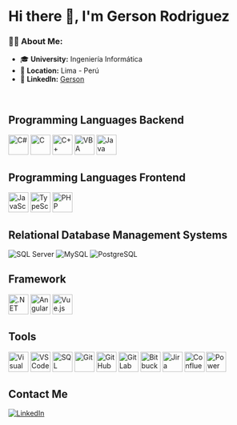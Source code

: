 # Hi there 👋, I'm Gerson Rodriguez

### 🧑‍💻 **About Me**: 
- 🎓 **University:** Ingeniería Informática
- 📍 **Location:** Lima - Perú
- 💼 **LinkedIn:** [Gerson](https://www.linkedin.com/in/gerson-rodriguez-rodriguez/)


<br/>

## **Programming Languages Backend**

<p align="left">
  <img src="https://cdn.jsdelivr.net/gh/devicons/devicon/icons/csharp/csharp-original.svg" width="40" height="40" title="C#"/>
  <img src="https://cdn.jsdelivr.net/gh/devicons/devicon/icons/c/c-original.svg" width="40" height="40" title="C"/>
  <img src="https://cdn.jsdelivr.net/gh/devicons/devicon/icons/cplusplus/cplusplus-original.svg" width="40" height="40" title="C++"/>
  <img src="https://serkonda7.gallerycdn.vsassets.io/extensions/serkonda7/vscode-vba/0.11.2/1732645302637/Microsoft.VisualStudio.Services.Icons.Default" width="40" height="40" title="VBA"/>
  <img src="https://cdn.jsdelivr.net/gh/devicons/devicon/icons/java/java-original.svg" width="40" height="40" title="Java"/>
</p>

## **Programming Languages Frontend**
<p align="left">
<img src="https://cdn.jsdelivr.net/gh/devicons/devicon/icons/javascript/javascript-original.svg" width="40" height="40" title="JavaScript"/>
<img src="https://cdn.jsdelivr.net/gh/devicons/devicon/icons/typescript/typescript-original.svg" width="40" height="40" title="TypeScript"/>
<img src="https://cdn.jsdelivr.net/gh/devicons/devicon/icons/php/php-original.svg" width="40" height="40" title="PHP"/>
</p>

## **Relational Database Management Systems**
<p align="left">
  <img src="https://img.shields.io/badge/SQL%20Server-CC2927?style=for-the-badge&logo=microsoft-sql-server&logoColor=white" title="SQL Server"/>
  <img src="https://img.shields.io/badge/MySQL-4479A1?style=for-the-badge&logo=mysql&logoColor=white" title="MySQL"/>
  <img src="https://img.shields.io/badge/PostgreSQL-316192?style=for-the-badge&logo=postgresql&logoColor=white" title="PostgreSQL"/>
</p>

## **Framework**
<p align="left">
<img src="https://upload.wikimedia.org/wikipedia/commons/7/7d/Microsoft_.NET_logo.svg" width="40" height="40" title=".NET"/>
<img src="https://cdn.jsdelivr.net/gh/devicons/devicon/icons/angularjs/angularjs-original.svg" width="40" height="40" title="Angular"/>
<img src="https://cdn.jsdelivr.net/gh/devicons/devicon/icons/vuejs/vuejs-original.svg" width="40" height="40" title="Vue.js"/>
<p>

## **Tools**
<p align="left">
<img src="https://cdn.jsdelivr.net/gh/devicons/devicon/icons/visualstudio/visualstudio-plain.svg" width="40" height="40" title="Visual Studio"/>
<img src="https://cdn.jsdelivr.net/gh/devicons/devicon/icons/vscode/vscode-original.svg" width="40" height="40" title="VS Code"/>
<img src="https://www.svgrepo.com/show/303229/microsoft-sql-server-logo.svg" width="40" height="40" title="SQL Server"/>
<img src="https://cdn.jsdelivr.net/gh/devicons/devicon/icons/git/git-original.svg" width="40" height="40" title="Git"/>
<img src="https://cdn.jsdelivr.net/gh/devicons/devicon/icons/github/github-original.svg" width="40" height="40" title="GitHub"/>
<img src="https://cdn.jsdelivr.net/gh/devicons/devicon/icons/gitlab/gitlab-original.svg" width="40" height="40" title="GitLab"/>
<img src="https://cdn.jsdelivr.net/gh/devicons/devicon/icons/bitbucket/bitbucket-original.svg" width="40" height="40" title="Bitbucket"/>
<img src="https://cdn.jsdelivr.net/gh/devicons/devicon/icons/jira/jira-original.svg" width="40" height="40" title="Jira"/>
<img src="https://cdn.jsdelivr.net/gh/devicons/devicon/icons/confluence/confluence-original.svg" width="40" height="40" title="Confluence"/>
<img src="https://upload.wikimedia.org/wikipedia/commons/thumb/1/1a/Microsoft_Power_Platform_logo.svg/1200px-Microsoft_Power_Platform_logo.svg.png" style="height: 40px;" title="Power Platform"/>
</p>

## **Contact Me**
<p align="left">

[![LinkedIn](https://img.shields.io/badge/LinkedIn-0A66C2?style=for-the-badge&logo=linkedin&logoColor=white)](https://www.linkedin.com/in/gerson-rodriguez-rodriguez/)

<p>